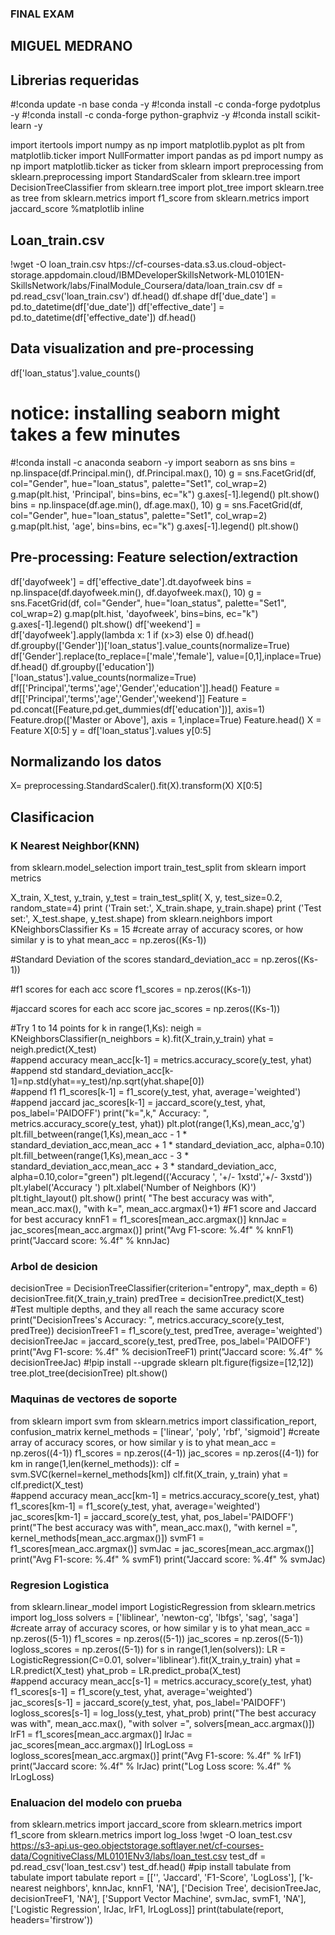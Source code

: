 ### FINAL EXAM
## MIGUEL MEDRANO
## Librerias requeridas
#!conda update -n base conda -y
#!conda install -c conda-forge pydotplus -y
#!conda install -c conda-forge python-graphviz -y
#!conda install scikit-learn -y

import itertools
import numpy as np
import matplotlib.pyplot as plt
from matplotlib.ticker import NullFormatter
import pandas as pd
import numpy as np
import matplotlib.ticker as ticker
from sklearn import preprocessing
from sklearn.preprocessing import StandardScaler
from sklearn.tree import DecisionTreeClassifier
from sklearn.tree import plot_tree
import sklearn.tree as tree
from sklearn.metrics import f1_score
from sklearn.metrics import jaccard_score
%matplotlib inline

## Loan_train.csv

!wget -O loan_train.csv htps://cf-courses-data.s3.us.cloud-object-storage.appdomain.cloud/IBMDeveloperSkillsNetwork-ML0101EN-SkillsNetwork/labs/FinalModule_Coursera/data/loan_train.csv
df = pd.read_csv('loan_train.csv')
df.head()
df.shape
df['due_date'] = pd.to_datetime(df['due_date'])
df['effective_date'] = pd.to_datetime(df['effective_date'])
df.head()

## Data visualization and pre-processing

df['loan_status'].value_counts()
# notice: installing seaborn might takes a few minutes
#!conda install -c anaconda seaborn -y
import seaborn as sns
bins = np.linspace(df.Principal.min(), df.Principal.max(), 10)
g = sns.FacetGrid(df, col="Gender", hue="loan_status", palette="Set1", col_wrap=2)
g.map(plt.hist, 'Principal', bins=bins, ec="k")
g.axes[-1].legend()
plt.show()
bins = np.linspace(df.age.min(), df.age.max(), 10)
g = sns.FacetGrid(df, col="Gender", hue="loan_status", palette="Set1", col_wrap=2)
g.map(plt.hist, 'age', bins=bins, ec="k")
g.axes[-1].legend()
plt.show()

## Pre-processing: Feature selection/extraction

df['dayofweek'] = df['effective_date'].dt.dayofweek
bins = np.linspace(df.dayofweek.min(), df.dayofweek.max(), 10)
g = sns.FacetGrid(df, col="Gender", hue="loan_status", palette="Set1", col_wrap=2)
g.map(plt.hist, 'dayofweek', bins=bins, ec="k")
g.axes[-1].legend()
plt.show()
df['weekend'] = df['dayofweek'].apply(lambda x: 1 if (x>3)  else 0)
df.head()
df.groupby(['Gender'])['loan_status'].value_counts(normalize=True)
df['Gender'].replace(to_replace=['male','female'], value=[0,1],inplace=True)
df.head()
df.groupby(['education'])['loan_status'].value_counts(normalize=True)
df[['Principal','terms','age','Gender','education']].head()
Feature = df[['Principal','terms','age','Gender','weekend']]
Feature = pd.concat([Feature,pd.get_dummies(df['education'])], axis=1)
Feature.drop(['Master or Above'], axis = 1,inplace=True)
Feature.head()
X = Feature
X[0:5]
y = df['loan_status'].values
y[0:5]

## Normalizando los datos

X= preprocessing.StandardScaler().fit(X).transform(X)
X[0:5]

## Clasificacion
### K Nearest Neighbor(KNN)
from sklearn.model_selection import train_test_split
from sklearn import metrics

X_train, X_test, y_train, y_test = train_test_split( X, y, test_size=0.2, random_state=4)
print ('Train set:', X_train.shape,  y_train.shape)
print ('Test set:', X_test.shape,  y_test.shape)
from sklearn.neighbors import KNeighborsClassifier
Ks = 15
#create array of accuracy scores, or how similar y is to yhat
mean_acc = np.zeros((Ks-1))

#Standard Deviation of the scores
standard_deviation_acc = np.zeros((Ks-1))

#f1 scores for each acc score
f1_scores = np.zeros((Ks-1))

#jaccard scores for each acc score
jac_scores = np.zeros((Ks-1))

#Try 1 to 14 points 
for k in range(1,Ks):
    neigh = KNeighborsClassifier(n_neighbors = k).fit(X_train,y_train)
    yhat = neigh.predict(X_test)    
    #append accuracy
    mean_acc[k-1] = metrics.accuracy_score(y_test, yhat)    
    #append std
    standard_deviation_acc[k-1]=np.std(yhat==y_test)/np.sqrt(yhat.shape[0])  
    #append f1
    f1_scores[k-1] = f1_score(y_test, yhat, average='weighted')
    #append jaccard
    jac_scores[k-1] = jaccard_score(y_test, yhat, pos_label='PAIDOFF')
    print("k=",k,"   Accuracy: ", metrics.accuracy_score(y_test, yhat))
plt.plot(range(1,Ks),mean_acc,'g')
plt.fill_between(range(1,Ks),mean_acc - 1 * standard_deviation_acc,mean_acc + 1 * standard_deviation_acc, alpha=0.10)
plt.fill_between(range(1,Ks),mean_acc - 3 * standard_deviation_acc,mean_acc + 3 * standard_deviation_acc, alpha=0.10,color="green")
plt.legend(('Accuracy ', '+/- 1xstd','+/- 3xstd'))
plt.ylabel('Accuracy ')
plt.xlabel('Number of Neighbors (K)')
plt.tight_layout()
plt.show()
print( "The best accuracy was with", mean_acc.max(), "with k=", mean_acc.argmax()+1) 
#F1 score and Jaccard for best accuracy
knnF1 = f1_scores[mean_acc.argmax()]
knnJac = jac_scores[mean_acc.argmax()]
print("Avg F1-score: %.4f" % knnF1)
print("Jaccard score: %.4f" % knnJac)

### Arbol de desicion

decisionTree = DecisionTreeClassifier(criterion="entropy", max_depth = 6)
decisionTree.fit(X_train,y_train)
predTree = decisionTree.predict(X_test)
#Test multiple depths, and they all reach the same accuracy score
print("DecisionTrees's Accuracy: ", metrics.accuracy_score(y_test, predTree))
decisionTreeF1 = f1_score(y_test, predTree, average='weighted')
decisionTreeJac = jaccard_score(y_test, predTree, pos_label='PAIDOFF')
print("Avg F1-score: %.4f" % decisionTreeF1)
print("Jaccard score: %.4f" % decisionTreeJac)
#!pip install --upgrade sklearn
plt.figure(figsize=[12,12])
tree.plot_tree(decisionTree)
plt.show()

### Maquinas de vectores de soporte

from sklearn import svm
from sklearn.metrics import classification_report, confusion_matrix
kernel_methods = ['linear', 'poly', 'rbf', 'sigmoid']
#create array of accuracy scores, or how similar y is to yhat
mean_acc = np.zeros((4-1))
f1_scores = np.zeros((4-1))
jac_scores = np.zeros((4-1))
for km in range(1,len(kernel_methods)):
    clf = svm.SVC(kernel=kernel_methods[km])
    clf.fit(X_train, y_train) 
    yhat = clf.predict(X_test)    
    #append accuracy
    mean_acc[km-1] = metrics.accuracy_score(y_test, yhat)        
    f1_scores[km-1] = f1_score(y_test, yhat, average='weighted')    
    jac_scores[km-1] = jaccard_score(y_test, yhat, pos_label='PAIDOFF')
print("The best accuracy was with", mean_acc.max(), "with kernel =", kernel_methods[mean_acc.argmax()]) 
svmF1 = f1_scores[mean_acc.argmax()]
svmJac = jac_scores[mean_acc.argmax()]
print("Avg F1-score: %.4f" % svmF1)
print("Jaccard score: %.4f" % svmJac)

### Regresion Logistica

from sklearn.linear_model import LogisticRegression
from sklearn.metrics import log_loss
solvers = ['liblinear', 'newton-cg', 'lbfgs', 'sag', 'saga']
#create array of accuracy scores, or how similar y is to yhat
mean_acc = np.zeros((5-1))
f1_scores = np.zeros((5-1))
jac_scores = np.zeros((5-1))
logloss_scores = np.zeros((5-1))
for s in range(1,len(solvers)):
    LR = LogisticRegression(C=0.01, solver='liblinear').fit(X_train,y_train)
    yhat = LR.predict(X_test)
    yhat_prob = LR.predict_proba(X_test)    
    #append accuracy
    mean_acc[s-1] = metrics.accuracy_score(y_test, yhat)        
    f1_scores[s-1] = f1_score(y_test, yhat, average='weighted')    
    jac_scores[s-1] = jaccard_score(y_test, yhat, pos_label='PAIDOFF')    
    logloss_scores[s-1] = log_loss(y_test, yhat_prob)
    print("The best accuracy was with", mean_acc.max(), "with solver =", solvers[mean_acc.argmax()])
lrF1 = f1_scores[mean_acc.argmax()]
lrJac = jac_scores[mean_acc.argmax()]
lrLogLoss = logloss_scores[mean_acc.argmax()]
print("Avg F1-score: %.4f" % lrF1)
print("Jaccard score: %.4f" % lrJac)
print("Log Loss score: %.4f" % lrLogLoss)

### Enaluacion del modelo con prueba

from sklearn.metrics import jaccard_score
from sklearn.metrics import f1_score
from sklearn.metrics import log_loss
!wget -O loan_test.csv https://s3-api.us-geo.objectstorage.softlayer.net/cf-courses-data/CognitiveClass/ML0101ENv3/labs/loan_test.csv
test_df = pd.read_csv('loan_test.csv')
test_df.head()
#pip install tabulate
from tabulate import tabulate
report = [['', 'Jaccard', 'F1-Score', 'LogLoss'],
          ['k-nearest neighbors', knnJac, knnF1, 'NA'],
          ['Decision Tree', decisionTreeJac, decisionTreeF1, 'NA'],
          ['Support Vector Machine', svmJac, svmF1, 'NA'],
          ['Logistic Regression', lrJac, lrF1, lrLogLoss]]
print(tabulate(report, headers='firstrow'))
